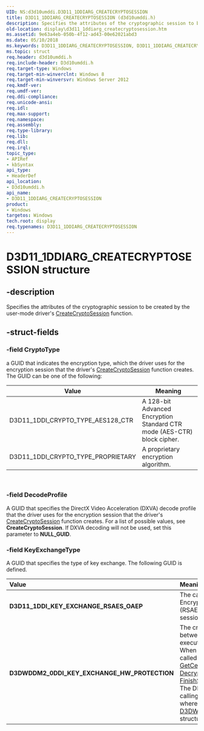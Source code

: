 ```yaml
---
UID: NS:d3d10umddi.D3D11_1DDIARG_CREATECRYPTOSESSION
title: D3D11_1DDIARG_CREATECRYPTOSESSION (d3d10umddi.h)
description: Specifies the attributes of the cryptographic session to be created by the user-mode driver's CreateCryptoSession function.
old-location: display\d3d11_1ddiarg_createcryptosession.htm
ms.assetid: 9e63a4eb-050b-4f12-ad43-00e62021abd3
ms.date: 05/10/2018
ms.keywords: D3D11_1DDIARG_CREATECRYPTOSESSION, D3D11_1DDIARG_CREATECRYPTOSESSION structure [Display Devices], D3D11_1DDI_CRYPTO_TYPE_AES128_CTR, D3D11_1DDI_CRYPTO_TYPE_PROPRIETARY, D3D11_1DDI_KEY_EXCHANGE_RSAES_OAEP, D3DWDDM2_0DDI_KEY_EXCHANGE_HW_PROTECTION, d3d10umddi/D3D11_1DDIARG_CREATECRYPTOSESSION, display.d3d11_1ddiarg_createcryptosession
ms.topic: struct
req.header: d3d10umddi.h
req.include-header: D3d10umddi.h
req.target-type: Windows
req.target-min-winverclnt: Windows 8
req.target-min-winversvr: Windows Server 2012
req.kmdf-ver: 
req.umdf-ver: 
req.ddi-compliance: 
req.unicode-ansi: 
req.idl: 
req.max-support: 
req.namespace: 
req.assembly: 
req.type-library: 
req.lib: 
req.dll: 
req.irql: 
topic_type:
- APIRef
- kbSyntax
api_type:
- HeaderDef
api_location:
- D3d10umddi.h
api_name:
- D3D11_1DDIARG_CREATECRYPTOSESSION
product:
- Windows
targetos: Windows
tech.root: display
req.typenames: D3D11_1DDIARG_CREATECRYPTOSESSION
---
```


# D3D11_1DDIARG_CREATECRYPTOSESSION structure


## -description


Specifies the attributes of the cryptographic session to be created by the user-mode driver's <a href="https://msdn.microsoft.com/library/windows/hardware/hh451619">CreateCryptoSession</a> function.


## -struct-fields




### -field CryptoType

a GUID that indicates the encryption type, which the driver uses for the encryption session that the driver's <a href="https://msdn.microsoft.com/library/windows/hardware/hh451619">CreateCryptoSession</a> function creates. The GUID can be one of the following:

|Value|Meaning|
|--- |--- |
|D3D11_1DDI_CRYPTO_TYPE_AES128_CTR|A 128-bit Advanced Encryption Standard CTR mode (AES-CTR) block cipher.|
|D3D11_1DDI_CRYPTO_TYPE_PROPRIETARY|A proprietary encryption algorithm.|
 


### -field DecodeProfile

A GUID that specifies the DirectX Video Acceleration (DXVA) decode profile that the driver uses for the encryption session that the driver's <a href="https://msdn.microsoft.com/library/windows/hardware/hh451619">CreateCryptoSession</a> function creates. For a list of possible values, see <b>CreateCryptoSession</b>. If DXVA decoding will not be used, set this parameter to <b>NULL_GUID</b>.


### -field KeyExchangeType

A GUID that specifies the type of key exchange.
The following GUID is defined.


| **Value** | **Meaning** |
|:---|:---|
| **D3D11_1DDI_KEY_EXCHANGE_RSAES_OAEP** | The caller will create the session key, encrypt it with RSA Encryption Scheme - Optimal Asymmetric Encryption Padding (RSAES-OAEP) by using the driver's public key, and pass the session key to the driver. | 
| **D3DWDDM2_0DDI_KEY_EXCHANGE_HW_PROTECTION** | The crypto session will be used purely for communication between user mode DRM component and the secure execution environment.<br/>When this GUID is specified, the following DDIs should not be called for the crypto session:<br/> [GetCertificateSize](https://msdn.microsoft.com/library/windows/hardware/hh451654), [GetCertificate](https://msdn.microsoft.com/library/windows/hardware/hh451652), [EncryptionBlt](https://msdn.microsoft.com/a92bfff7-8af6-48c3-9e7f-95b9426aaaf2), [DecryptionBlt](https://msdn.microsoft.com/1bfe2b9c-90f6-48bf-b0b3-30788ef94110), [StartSessionKeyRefresh](https://msdn.microsoft.com/library/windows/hardware/hh451696), [FinishSessionKeyRefresh](https://msdn.microsoft.com/library/windows/hardware/hh451648), [GetEncryptionBltKey](https://msdn.microsoft.com/library/windows/hardware/hh451660)<br/>The DRM commands are sent to the user mode driver by calling the [NegotiateCryptoSessionKeyExchange](https://msdn.microsoft.com/a48dcbae-3236-4523-bc14-4be694da9a7b)  function where the data passed is a pointer to a [D3DWDDM2_0DDI_KEY_EXCHANGE_HW_PROTECTION_DATA](https://msdn.microsoft.com/library/windows/hardware/dn894610) structure. | 

